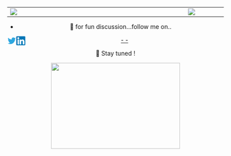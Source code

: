 
<!--
#### Projects

| Name | URL | Language |
|-|-|-|
|Laravel Api|https://github.com/denismwangi/laravel-8x-API|PHP|
|Simple Api|https://github.com/denismwangi/SimpleRestApi|PHP|
|prison mgt|https://github.com/denismwangi/Prison-management|Php, js|
|Eportal|https://github.com/denismwangi/Eportal-Laravel|PHP|
|lara metrics|https://github.com/denismwangi/lara-metrics|Php|
|SakoApp|https://github.com/denismwangi/SaccoApp|Java|
|Quizapp|https://github.com/denismwangi/QuizApp|java|
|sako|https://github.com/denismwangi/Sako|kotlin|
|js pojects|https://github.com/denismwangi/Javascripts-Projects|Js|
|jokes generator|https://github.com/denismwangi/Jokes-generator|js|
-->

<br/>
<br/>
<center>
  <table>
  <tr>
      <td><img width="400px" align="left" src="https://github-readme-stats.vercel.app/api?username=denismwangi&count_private=true&show_icons=true&layout=compact" /></td>
      <td><img width="380px" align="left" src="https://github-readme-stats.vercel.app/api/top-langs/?username=denismwangi&hide=html&layout=compact" /></td>
  </tr>   
</table>

- 👯 for fun discussion...follow me on..
<a href="https://twitter.com/denniske992">
-  <img align="left" alt="" width="21px" src="https://raw.githubusercontent.com/denismwangi/denismwangi/master/twitter.svg" />
</a>
<a href="https://www.linkedin.com/in/dennis-mwangi-2089aa176/">
-  <img align="left" alt="" width="21px" src="https://raw.githubusercontent.com/denismwangi/denismwangi/master/linked.png" />
</a>
<br/>




🔭 Stay tuned !

<img src="https://media.giphy.com/media/3o7qE1YN7aBOFPRw8E/giphy.gif" width="300" height="200" />

<!--
**denismwangi/denismwangi** is a ✨ _special_ ✨ repository because its `README.md` (this file) appears on your GitHub profile.


